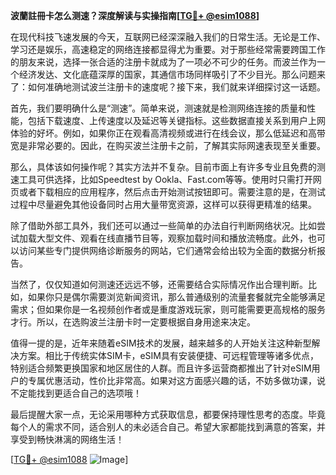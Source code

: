**波蘭註冊卡怎么测速？深度解读与实操指南[[TG💪+ @esim1088](https://t.me/s/esim1088)]**

在现代科技飞速发展的今天，互联网已经深深融入我们的日常生活。无论是工作、学习还是娱乐，高速稳定的网络连接都显得尤为重要。对于那些经常需要跨国工作的朋友来说，选择一张合适的注册卡就成为了一项必不可少的任务。而波兰作为一个经济发达、文化底蕴深厚的国家，其通信市场同样吸引了不少目光。那么问题来了：如何准确地测试波兰注册卡的速度呢？接下来，我们就来详细探讨这一话题。

首先，我们要明确什么是“测速”。简单来说，测速就是检测网络连接的质量和性能，包括下载速度、上传速度以及延迟等关键指标。这些数据直接关系到用户上网体验的好坏。例如，如果你正在观看高清视频或进行在线会议，那么低延迟和高带宽是非常必要的。因此，在购买波兰注册卡之前，了解其实际网速表现至关重要。

那么，具体该如何操作呢？其实方法并不复杂。目前市面上有许多专业且免费的测速工具可供选择，比如Speedtest by Ookla、Fast.com等等。使用时只需打开网页或者下载相应的应用程序，然后点击开始测试按钮即可。需要注意的是，在测试过程中尽量避免其他设备同时占用大量带宽资源，这样可以获得更精准的结果。

除了借助外部工具外，我们还可以通过一些简单的办法自行判断网络状况。比如尝试加载大型文件、观看在线直播节目等，观察加载时间和播放流畅度。此外，也可以访问某些专门提供网络诊断服务的网站，它们通常会给出较为全面的数据分析报告。

当然了，仅仅知道如何测速还远远不够，还需要结合实际情况作出合理判断。比如，如果你只是偶尔需要浏览新闻资讯，那么普通级别的流量套餐就完全能够满足需求；但如果你是一名视频创作者或是重度游戏玩家，则可能需要更高规格的服务才行。所以，在选购波兰注册卡时一定要根据自身用途来决定。

值得一提的是，近年来随着eSIM技术的发展，越来越多的人开始关注这种新型解决方案。相比于传统实体SIM卡，eSIM具有安装便捷、可远程管理等诸多优点，特别适合频繁更换国家和地区居住的人群。而且许多运营商都推出了针对eSIM用户的专属优惠活动，性价比非常高。如果对这方面感兴趣的话，不妨多做功课，说不定能找到更适合自己的选项哦！

最后提醒大家一点，无论采用哪种方式获取信息，都要保持理性思考的态度。毕竟每个人的需求不同，适合别人的未必适合自己。希望大家都能找到满意的答案，并享受到畅快淋漓的网络生活！

[[TG💪+ @esim1088](https://t.me/s/esim1088) ![Image](https://i.postimg.cc/4NQfJmqS/Snipaste-2025-05-13-00-14-12.png)]